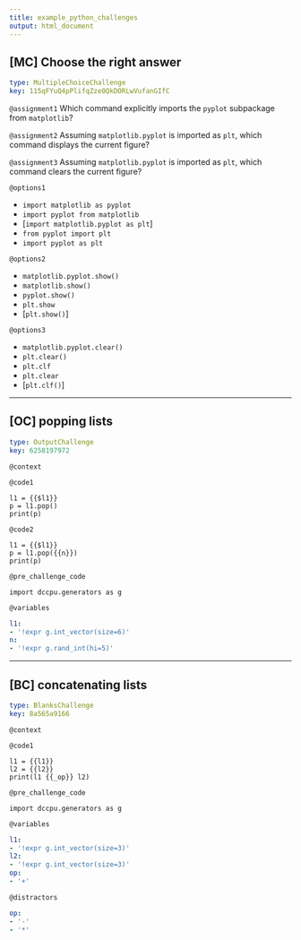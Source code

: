 ```yaml
---
title: example_python_challenges
output: html_document
---
```


## [MC] Choose the right answer

```yaml
type: MultipleChoiceChallenge
key: 115qFYuQ4pPlifqZze0QkDORLwVufanGIfC
```

`@assignment1`
Which command explicitly imports the `pyplot` subpackage from `matplotlib`?

`@assignment2`
Assuming `matplotlib.pyplot` is imported as `plt`, which command displays the current figure?

`@assignment3`
Assuming `matplotlib.pyplot` is imported as `plt`, which command clears the current figure?

`@options1`
- `import matplotlib as pyplot`
- `import pyplot from matplotlib`
- [`import matplotlib.pyplot as plt`]
- `from pyplot import plt`
- `import pyplot as plt`

`@options2`
- `matplotlib.pyplot.show()`
- `matplotlib.show()`
- `pyplot.show()`
- `plt.show`
- [`plt.show()`]

`@options3`
- `matplotlib.pyplot.clear()`
- `plt.clear()`
- `plt.clf`
- `plt.clear`
- [`plt.clf()`]

---

## [OC] popping lists

```yaml
type: OutputChallenge
key: 6258197972
```

`@context`


`@code1`
```{python}
l1 = {{$l1}}
p = l1.pop()
print(p)
```

`@code2`
```{python}
l1 = {{$l1}}
p = l1.pop({{n}})
print(p)
```

`@pre_challenge_code`
```{python}
import dccpu.generators as g
```

`@variables`
```yaml
l1:
- '!expr g.int_vector(size=6)'
n:
- '!expr g.rand_int(hi=5)'
```

---

## [BC] concatenating lists

```yaml
type: BlanksChallenge
key: 8a565a9166
```

`@context`


`@code1`
```{python}
l1 = {{l1}}
l2 = {{l2}}
print(l1 {{_op}} l2)
```

`@pre_challenge_code`
```{python}
import dccpu.generators as g
```

`@variables`
```yaml
l1:
- '!expr g.int_vector(size=3)'
l2:
- '!expr g.int_vector(size=3)'
op:
- '+'
```

`@distractors`
```yaml
op:
- '-'
- '*'
```
